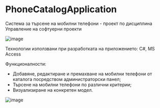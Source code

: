 # PhoneCatalogApplication

Система за търсене на мобилни телефони - проект по дисциплина Управление на софтуерни проекти

![image](https://user-images.githubusercontent.com/82166599/120071260-1895d780-c097-11eb-9440-d1ab78f783cf.png)

Технологии използвани при разработката на приложението: C#, MS Access

Функционалности:
- Добавяне, редактиране и премахване на мобилни телефони от каталога посредством администраторски панел;
- Търсене на мобилни телефони по различни критерии;
- Визуализиране на конкретен модел.

![image](https://user-images.githubusercontent.com/82166599/120071235-fe5bf980-c096-11eb-895d-f7d77aa1a342.png)
